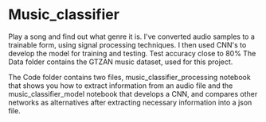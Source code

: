 # Music_classifier
Play a song and find out what genre it is. I've converted audio samples to a trainable form, using signal processing techniques. 
I then used CNN's to develop the model for training and testing. Test accuracy close to 80%
The Data folder contains the GTZAN music dataset, used for this project. 

The Code folder contains two files, music_classifier_processing notebook that shows you how to extract information from an audio file and the music_classifier_model notebook that develops a CNN, and compares other networks as alternatives after extracting necessary information into a json file.
